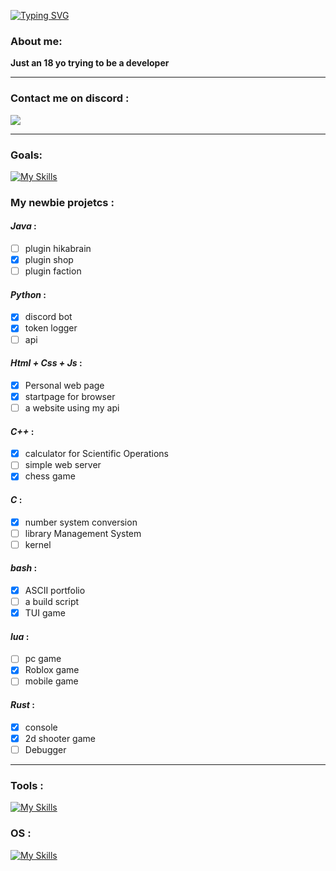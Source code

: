 [![Typing SVG](https://readme-typing-svg.demolab.com?font=Fira+Code&pause=1000&color=F7F7F7&width=435&lines=Hi%2C+I'm+Emilio+aka+pxpichvlo)](https://git.io/typing-svg)


### About me:

**Just an 18 yo trying to be a developer**

---

### Contact me on discord :
<img src="https://discord.c99.nl/widget/theme-4/1268009643485954162.png">

---

### Goals:
[![My Skills](https://skillicons.dev/icons?i=py,html,css,javascript,cpp,c,bash,lua,rust,java)](https://skillicons.dev)

### My newbie projetcs :

#### *Java* :
- [ ] plugin hikabrain
- [x] plugin shop
- [ ] plugin faction

#### *Python* :
- [x] discord bot
- [x] token logger
- [ ] api 

#### *Html + Css + Js* :
- [x] Personal web page
- [x] startpage for browser
- [ ] a website using my api  

#### *C++* :
- [x] calculator for Scientific Operations
- [ ] simple web server
- [x] chess game  

#### *C* :
- [x] number system conversion
- [ ] library Management System
- [ ] kernel

#### *bash* :
- [x] ASCII portfolio
- [ ] a build script
- [x] TUI game

#### *lua* :
- [ ] pc game
- [x] Roblox game
- [ ] mobile game 

#### *Rust* :
- [x] console
- [x] 2d shooter game
- [ ] Debugger 

---

### Tools :
[![My Skills](https://skillicons.dev/icons?i=vscode,emacs,neovim)](https://skillicons.dev)

### OS :
[![My Skills](https://skillicons.dev/icons?i=linux,arch)](https://skillicons.dev)
